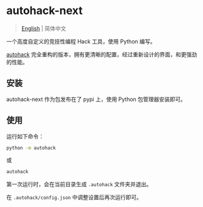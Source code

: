 # autohack-next

> [English](../README.md) | 简体中文

一个高度自定义的竞技性编程 Hack 工具，使用 Python 编写。

[autohack](https://github.com/gi-b716/autohack) 完全重构的版本，拥有更清晰的配置，经过重新设计的界面，和更强劲的性能。

## 安装

autohack-next 作为包发布在了 pypi 上，使用 Python 包管理器安装即可。

## 使用

运行如下命令：

```bash
python -m autohack
```

或

```bash
autohack
```

第一次运行时，会在当前目录生成 `.autohack` 文件夹并退出。

在 `.autohack/config.json` 中调整设置后再次运行即可。
